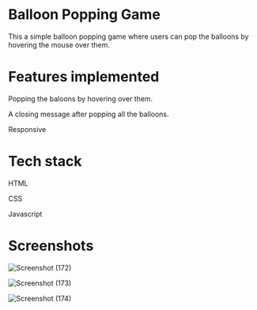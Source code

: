 #  Balloon Popping Game 

This a simple balloon popping game where users can pop the balloons by hovering the mouse over them.

# Features implemented

Popping the baloons by hovering over them.

A closing message after popping all the balloons.

Responsive
# Tech stack

HTML

CSS

Javascript

# Screenshots 

![Screenshot (172)](https://user-images.githubusercontent.com/85746815/218257049-93cb3f1b-732a-4153-aaad-218bac0fe379.png)


![Screenshot (173)](https://user-images.githubusercontent.com/85746815/218257073-5f6c9521-b79e-4154-bc9f-b39faa6da41a.png)


![Screenshot (174)](https://user-images.githubusercontent.com/85746815/218257080-7607c3b4-5e2d-4c7d-ab2e-1f816bb3bd8b.png)
